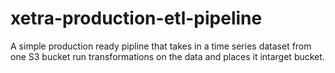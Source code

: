 # xetra-production-etl-pipeline
A simple production ready pipline that takes in a time series dataset from one S3 bucket run transformations on the data and places it intarget bucket.
